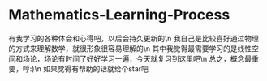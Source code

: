 # Mathematics-Learning-Process
有我学习的各种体会和心得吧，以后会持久更新的\n
我自己是比较喜好通过物理的方式来理解数学，就很形象很容易理解的\n
其中我觉得最需要学习的是线性空间和场论，场论有时间了好好学习一遍，今天就复习到这里吧\n
总之，概念最重要，哼:)\n
如果觉得有帮助的话就给个star吧
